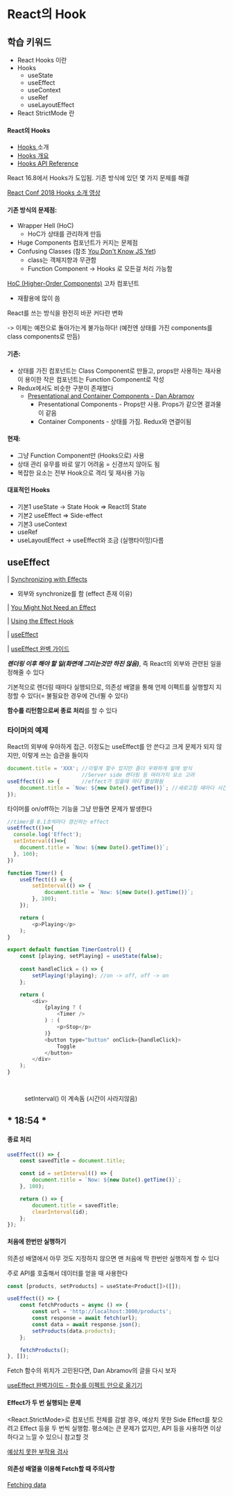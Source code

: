 # React의 Hook

## 학습 키워드

* React Hooks 이란
* Hooks
  * useState
  * useEffect
  * useContext
  * useRef
  * useLayoutEffect
* React StrictMode 란

#### React의 Hooks

* [Hooks ](https://ko.reactjs.org/docs/hooks-intro.html)소개
* [Hooks 개요](https://ko.reactjs.org/docs/hooks-overview.html)
* [Hooks API Reference](https://ko.reactjs.org/docs/hooks-reference.html)

React 16.8에서 Hooks가 도입됨. 기존 방식에 있던 몇 가지 문제를 해결

[React Conf 2018 Hooks 소개 영상](https://www.youtube.com/watch?v=dpw9EHDh2bM)

#### 기존 방식의 문제점:

* Wrapper Hell (HoC)
  * HoC가 상태를 관리하게 만듬
* Huge Components 컴포넌트가 커지는 문제점&#x20;
* Confusing Classes (참조 [You Don't Know JS Yet](https://github.com/getify/You-Dont-Know-JS))
  * class는 객체지향과 무관함
  * Function Component -> Hooks 로 모든걸 처리 가능함

[HoC (Higher-Order Components)](https://ko.reactjs.org/docs/higher-order-components.html) 고차 컴포넌트

* 재활용에 많이 씀

React를 쓰는 방식을 완전히 바꾼 커다란 변화

&#x20;  \-> 이제는 예전으로 돌아가는게 불가능하다! (예전엔  상태를 가진 components를 class components로 만듬)

#### 기존:

* 상태를 가진 컴포넌트는 Class Component로 만들고, props만 사용하는 재사용이 용이한 작은 컴포넌트는 Function Component로 작성
* Redux에서도 비슷한 구분이 존재했다
  * [Presentational and Container Components - Dan Abramov](https://medium.com/@dan\_abramov/smart-and-dumb-components-7ca2f9a7c7d0)
    * Presentational Components - Props만 사용. Props가 같으면 결과물이 같음
    * Container Components - 상태를 가짐. Redux와 연결이됨

#### 현재:

* 그냥 Function Component만 (Hooks으로) 사용
* 상태 관리 유무를 바로 알기 어려움 = 신경쓰지 않아도 됨
* 복잡한 요소는 전부 Hook으로 격리 및 재사용 가능

#### 대표적인 Hooks

* 기본1  useState -> State Hook => React의 State
* 기본2 useEffect => Side-effect
* 기본3 useContext
* useRef
* useLayoutEffect -> useEffect와 조금 (실행타이밍)다름

## useEffect

\| [Synchronizing with Effects](https://react.dev/learn/synchronizing-with-effects)

* 외부와 synchronize를 함 (effect 존재 이유)

\| [You Might Not Need an Effect](https://react.dev/learn/you-might-not-need-an-effect)

\| [Using the Effect Hook](https://ko.reactjs.org/docs/hooks-effect.html)

\| [useEffect](https://react.dev/reference/react/useEffect)

\| [useEffect 완벽 가이드](https://overreacted.io/ko/a-complete-guide-to-useeffect/)

_**렌더링 이후 해야 할 일(화면에 그리는것만 하진 않음)**_, 즉 React의 외부와 관련된 일을 정해줄 수 있다

기본적으로 렌더링 때마다 실행되므로, 의존성 배열을 통해 언제 이펙트를 실행할지 지정할 수 있다(= 불필요한 경우에 건너뛸 수 있다)

**함수를 리턴함으로써 종료 처리**를 할 수 있다

### 타이머의 예제

React의 외부에 우아하게 접근. 이정도는 useEffect를 안 쓴다고 크게 문제가 되지 않지만, 이렇게 쓰는 습관을 들이자

```javascript
document.title = 'XXX'; //이렇게 할수 있지만 좀더 우와하게 밑에 방식
                        //Server side 랜더링 등 여러가지 요소 고려
useEffect(() => {       //effect가 있을때 마다 활성화됨
	document.title = `Now: ${new Date().getTime()}`; //새로고침 때마다 시간업데이트
});
```

타이머를 on/off하는 기능을 그냥 만들면 문제가 발생한다

```javascript
//timer를 0.1초씩마다 갱신하는 effect
useEffect(()=>{
  console.log('Effect');
  setInterval(()=>{
    document.title = `Now: ${new Date().getTime()}`;
  }, 100);
})

function Timer() {
	useEffect(() => {
		setInterval(() => {
			document.title = `Now: ${new Date().getTime()}`;
		}, 100);
	});

	return (
		<p>Playing</p>
	);
}

export default function TimerControl() {
	const [playing, setPlaying] = useState(false);
	
	const handleClick = () => {
		setPlaying(!playing); //on -> off, off -> on
	};

	return (
		<div>
			{playing ? (
				<Timer />
			) : (
				<p>Stop</p>
			)}
			<button type="button" onClick={handleClick}>
				Toggle
			</button>
		</div>
	);
}
```

<figure><img src="../.gitbook/assets/image (24).png" alt=""><figcaption></figcaption></figure>

<figure><img src="../.gitbook/assets/image (2).png" alt=""><figcaption><p>setInterval() 이 계속돔 (시간이 사라지않음)</p></figcaption></figure>

## \* 18:54 \*

#### 종료 처리

```javascript
useEffect(() => {
	const savedTitle = document.title;

	const id = setInterval(() => {
		document.title = `Now: ${new Date().getTime()}`;
	}, 100);

	return () => {
		document.title = savedTitle;
		clearInterval(id);
	};
});
```

#### 처음에 한번만 실행하기

의존성 배열에서 아무 것도 지정하지 않으면 맨 처음에 딱 한번만 실행하게 할 수 있다

주로 API를 호출해서 데이터를 얻을 때 사용한다

```javascript
const [products, setProducts] = useState<Product[]>([]);

useEffect(() => {
	const fetchProducts = async () => {
		const url = 'http://localhost:3000/products';
		const response = await fetch(url);
		const data = await response.json();
		setProducts(data.products);
	};

	fetchProducts();
}, []);
```

Fetch 함수의 위치가 고민된다면, Dan Abramov의 글을 다시 보자

[useEffect 완벽가이드 - 함수를 이펙트 안으로 옮기기](https://overreacted.io/ko/a-complete-guide-to-useeffect/#%ED%95%A8%EC%88%98%EB%A5%BC-%EC%9D%B4%ED%8E%99%ED%8A%B8-%EC%95%88%EC%9C%BC%EB%A1%9C-%EC%98%AE%EA%B8%B0%EA%B8%B0)

#### Effect가 두 번 실행되는 문제

\<React.StrictMode>로 컴포넌트 전체를 감쌀 경우, 예상치 못한 Side Effect를 찾으려고 Effect 등을 두 번씩 실행함. 평소에는 큰 문제가 없지만, API 등을 사용하면 이상하다고 느낄 수 있으니 참고할 것

[예상치 못한 부작용 검사](https://ko.reactjs.org/docs/strict-mode.html#detecting-unexpected-side-effects)

#### 의존성 배열을 이용해 Fetch할 때 주의사항

[Fetching data](https://beta.reactjs.org/learn/synchronizing-with-effects#fetching-data)



